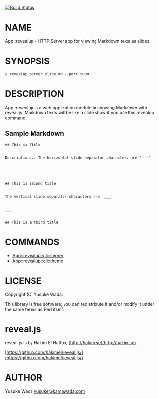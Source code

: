 [![Build Status](https://travis-ci.org/yusukebe/App-revealup.png?branch=master)](https://travis-ci.org/yusukebe/App-revealup)
# NAME

App::revealup - HTTP Server app for viewing Markdown texts as slides

# SYNOPSIS

    $ revealup server slide.md --port 5000

# DESCRIPTION

App::revealup is a web application module to showing Markdown with reveal.js. Markdown texts will be like a slide show if you use this revealup command.

## Sample Markdown

    ## This is Title
    

    Description... The horizontal slide separator characters are '---'
    

    ---
    

    ## This is second title
    

    The vertical slide separator characters are '___'
    

    ___
    

    ## This is a third title

# COMMANDS

- [App::revealup::cli::server](http://search.cpan.org/perldoc?App::revealup::cli::server)
- [App::revealup::cli::theme](http://search.cpan.org/perldoc?App::revealup::cli::theme)

# LICENSE

Copyright (C) Yusuke Wada.

This library is free software; you can redistribute it and/or modify
it under the same terms as Perl itself.

# reveal.js

reveal.js is by Hakim El Hattab, [http://hakim.se](http://hakim.se).

[https://github.com/hakimel/reveal.js/](https://github.com/hakimel/reveal.js/)

# AUTHOR

Yusuke Wada <yusuke@kamawada.com>
